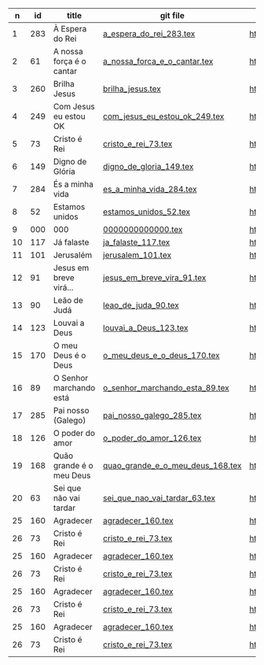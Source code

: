 n  | id    | title | git file | site link | 
---|-------|-------|----------|-----------| 
1 | 283 | À Espera do Rei | [a_espera_do_rei_283.tex](https://github.com/psalterio/repository/blob/master/songs/pt/a_espera_do_rei_283.tex) | http://www.psalterio.net/283|  
2 | 61 | A nossa força é o cantar | [a_nossa_forca_e_o_cantar.tex](https://github.com/psalterio/repository/blob/master/songs/pt/a_nossa_forca_e_o_cantar.tex) | http://www.psalterio.net/61 |  
3 | 260 | Brilha Jesus | [brilha_jesus.tex](https://github.com/psalterio/repository/blob/master/songs/pt/brilha_jesus_260.tex) | http://www.psalterio.net/260 |  
4 | 249 | Com Jesus eu estou OK | [com_jesus_eu_estou_ok_249.tex](https://github.com/psalterio/repository/blob/master/songs/pt/com_jesus_eu_estou_ok_249.tex) | http://www.psalterio.net/249 |  
5 | 73 | Cristo é Rei | [cristo_e_rei_73.tex](https://github.com/psalterio/repository/blob/master/songs/pt/cristo_e_rei_73.tex) | http://www.psalterio.net/73 |    
6 | 149 | Digno de Glória | [digno_de_gloria_149.tex](https://github.com/psalterio/repository/blob/master/songs/pt/digno_de_gloria_149.tex) | http://www.psalterio.net/149 |  
7 | 284 | És a minha vida | [es_a_minha_vida_284.tex](https://github.com/psalterio/repository/blob/master/songs/pt/es_a_minha_vida_284.tex) | http://www.psalterio.net/284 |  
8 | 52 | Estamos unidos | [estamos_unidos_52.tex](https://github.com/psalterio/repository/blob/master/songs/pt/estamos_unidos_52.tex) | http://www.psalterio.net/52 |  
9| 000 | 000 | [0000000000000.tex](https://github.com/psalterio/repository/blob/master/songs/pt/000000000000000000.tex) | http://www.psalterio.net/153 |  
10 | 117 | Já falaste | [ja_falaste_117.tex](https://github.com/psalterio/repository/blob/master/songs/pt/ja_falaste_117.tex) | http://www.psalterio.net/117 |  
11 | 101 | Jerusalém | [jerusalem_101.tex](https://github.com/psalterio/repository/blob/master/songs/pt/jerusalem_101.tex) | http://www.psalterio.net/101 |  
12 | 91  | Jesus em breve virá... | [jesus_em_breve_vira_91.tex](https://github.com/psalterio/repository/blob/master/songs/pt/jesus_em_breve_vira_91.tex) | http://www.psalterio.net/91 |  
13 | 90 | Leão de Judá | [leao_de_juda_90.tex](https://github.com/psalterio/repository/blob/master/songs/pt/leao_de_juda_90.tex) | http://www.psalterio.net/90 |  
14 | 123 | Louvai a Deus | [louvai_a_Deus_123.tex](https://github.com/psalterio/repository/blob/master/songs/pt/louvai_a_Deus_123.tex) | http://www.psalterio.net/123 |  
15 | 170 | O meu Deus é o Deus | [o_meu_deus_e_o_deus_170.tex](https://github.com/psalterio/repository/blob/master/songs/pt/o_meu_deus_e_o_deus_170.tex) | http://www.psalterio.net/170 |  
16 | 89 | O Senhor marchando está | [o_senhor_marchando_esta_89.tex](https://github.com/psalterio/repository/blob/master/songs/pt/o_senhor_marchando_esta_89.tex) | http://www.psalterio.net/89 |  
17 | 285 | Pai nosso (Galego) | [pai_nosso_galego_285.tex](https://github.com/psalterio/repository/blob/master/songs/en/pai_nosso_galego_285.tex) | http://www.psalterio.net/285 |  
18 | 126  | O poder do amor | [o_poder_do_amor_126.tex](https://github.com/psalterio/repository/blob/master/songs/pt/o_poder_do_amor_126.tex) | http://www.psalterio.net/126 |  
19 | 168 | Quão grande é o meu Deus | [quao_grande_e_o_meu_deus_168.tex](https://github.com/psalterio/repository/blob/master/songs/pt/quao_grande_e_o_meu_deus_168.tex) | http://www.psalterio.net/168 |  
20| 63  | Sei que não vai tardar | [sei_que_nao_vai_tardar_63.tex](https://github.com/psalterio/repository/blob/master/songs/pt/sei_que_nao_vai_tardar_63.tex) | http://www.psalterio.net/63 |  
25 | 160 | Agradecer | [agradecer_160.tex](https://github.com/psalterio/repository/blob/master/songs/pt/agradecer_160.tex) | http://www.psalterio.net/160 |  
26 | 73  | Cristo é Rei | [cristo_e_rei_73.tex](https://github.com/psalterio/repository/blob/master/songs/pt/cristo_e_rei_73.tex) | http://www.psalterio.net/73 |  
25 | 160 | Agradecer | [agradecer_160.tex](https://github.com/psalterio/repository/blob/master/songs/pt/agradecer_160.tex) | http://www.psalterio.net/160 |  
26 | 73  | Cristo é Rei | [cristo_e_rei_73.tex](https://github.com/psalterio/repository/blob/master/songs/pt/cristo_e_rei_73.tex) | http://www.psalterio.net/73 | 
25 | 160 | Agradecer | [agradecer_160.tex](https://github.com/psalterio/repository/blob/master/songs/pt/agradecer_160.tex) | http://www.psalterio.net/160 |  
26 | 73  | Cristo é Rei | [cristo_e_rei_73.tex](https://github.com/psalterio/repository/blob/master/songs/pt/cristo_e_rei_73.tex) | http://www.psalterio.net/73 |  
25 | 160 | Agradecer | [agradecer_160.tex](https://github.com/psalterio/repository/blob/master/songs/pt/agradecer_160.tex) | http://www.psalterio.net/160 |  
26 | 73  | Cristo é Rei | [cristo_e_rei_73.tex](https://github.com/psalterio/repository/blob/master/songs/pt/cristo_e_rei_73.tex) | http://www.psalterio.net/73 | 
